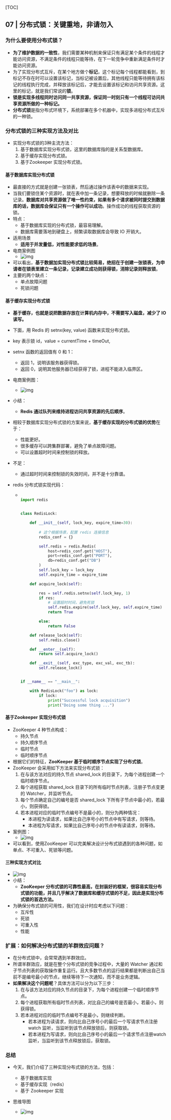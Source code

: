 [TOC]

## 07 | 分布式锁：关键重地，非请勿入

### 为什么要使用分布式锁？

-   **为了维护数据的一致性**，我们需要某种机制来保证只有满足某个条件的线程才能访问资源，不满足条件的线程只能等待，在下一轮竞争中重新满足条件时才能访问资源。
-   为了实现分布式互斥，在某个地方做个**标记**，这个标记每个线程都能看到，到标记不存在时可以设置该标记，当标记被设置后，其他线程只能等待拥有该标记的线程执行完成，并释放该标记后，才能去设置该标记和访问共享资源。这里的标记，就是我们常说的**锁**。
-   **锁是实现多线程同时访问同一共享资源，保证同一时刻只有一个线程可访问共享资源所做的一种标记。**
-   **分布式锁**是指分布式环境下，系统部署在多个机器中，实现多进程分布式互斥的一种锁。

### 分布式锁的三种实现方法及对比

-   实现分布式锁的3种主流方法：
    1.  基于数据库实现分布式锁，这里的数据库指的是关系型数据库。
    2.  基于缓存实现分布式锁。
    3.  基于Zookeeper 实现分布式锁。

#### 基于数据库实现分布式锁

-   最直接的方式就是创建一张锁表，然后通过操作该表中的数据来实现。
-   当我们要锁住某个资源时，就在表中加一条记录，想要释放的时候就删除一条记录。**数据库对共享资源做了唯一性约束，如果有多个请求被同时提交到数据库的话，数据库会保证只有一个操作可以成功**。操作成功的线程获取资源的锁。
-   特点：
    -   基于数据库实现的分布式锁，最容易理解。
    -   数据库需要落地到硬盘上，频繁读取数据库会导致 IO 开销大。
-   适用场景
    -   **适用于并发量低，对性能要求低的场景**。
-   电商案例图
    -   ![img](imgs/f58d1ef2d7896a9da85dbbe98f8de9aa.png)
-   可以看出，**基于数据加实现分布式锁比较简易，绝招在于创建一张锁表，为申请者在锁表里建立一条记录，记录建立成功则获得锁，消除记录则释放锁**。
-   主要的两个缺点：
    -   单点故障问题
    -   死锁问题

#### 基于缓存实现分布式锁

-   **基于缓存，也就是说把数据存放在计算机内存中，不需要写入磁盘，减少了 IO 读写。**

-   下面，用 Redis 的 setnx(key, value) 函数来实现分布式锁。

-   key 表示锁 id，value = currentTime + timeOut,

-   setnx 函数的返回值有 0 和 1：
    -   返回 1，说明该服务器获得锁。
    -   返回 0，说明其他服务器已经获得了锁，进程不能进入临界区。

-   电商案例图：
    
    -   ![img](imgs/a5565f3f58ce13d7ce2f9679af6e730c.png)
    
-   小结：
    
    -   **Redis 通过队列来维持进程访问共享资源的先后顺序**。
    
-   相较于数据库实现分布式锁的方案来说，**基于缓存实现的分布式锁的优势**在于：
    -   性能更好。
    -   很多缓存可以跨集群部署，避免了单点故障问题。
    -   可以设置超时时间来控制锁的释放。
    
-   不足：
    
    -   通过超时时间来控制锁的失效时间，并不是十分靠谱。
    
-   redis 分布式锁实现代码：

    -   ```python
        
        import redis
        
        
        class RedisLock:
        
            def __init__(self, lock_key, expire_time=30):
        		
                # 这个根据场景，配置 redis 连接信息
                redis_conf = {}
        
                self.redis = redis.Redis(
                    host=redis_conf.get("HOST"),
                    port=redis_conf.get("PORT"),
                    db=redis_conf.get("DB")
                )
                self.lock_key = lock_key
                self.expire_time = expire_time
        
            def acquire_lock(self):
        
                res = self.redis.setnx(self.lock_key, 1)
                if res:
                    # 设置超时时间，避免死锁
                    self.redis.expire(self.lock_key, self.expire_time)
                    return True
        
                else:
                    return False
        
            def release_lock(self):
                self.redis.close()
        
            def __enter__(self):
                return self.acquire_lock()
        
            def __exit__(self, exc_type, exc_val, exc_tb):
                self.release_lock()
        
        
        if __name__ == "__main__":
        
            with RedisLock("foo") as lock:
                if lock:
                    print("Successful lock acquisition")
                    print("Doing some thing ...")
        
        ```

#### 基于Zookeeper 实现分布式锁

-   ZooKeeper 4 种节点构成：
    -   持久节点
    -   持久顺序节点
    -   临时节点
    -   临时顺序节点
-   根据它们的特征，**ZooKeeper 基于临时顺序节点实现了分布式锁**。
-   ZooKeeper 会采用如下方法来实现分布式锁：
    1.  在与该方法对应的持久节点 shared_lock 的目录下，为每个进程创建一个临时顺序节点。
    2.  每个进程获取 shared_lock 目录下的所有临时节点列表，注册子节点变更的 Watcher，并监听节点。
    3.  每个节点确定自己的编号是否 shared_lock 下所有子节点中最小的，若最小，则获得锁。
    4.  若本进程对应的临时节点编号不是最小的，则分为两种情况：
        -   本进程为读请求，如果比自己序号小的节点中有写请求，则等待。
        -   本进程为写请求，如果比自己序号小的节点中有读请求，则等待。
-   案例图：
    -   ![img](imgs/b1404782160c8f79a19a9d289d73234f.png)
-   可以看到，使用ZooKeeper 可以完美解决设计分布式锁遇到的各种问题，如单点、不可重入、死锁等问题。

#### 三种实现方式对比

-   ![img](imgs/daea1d41a6b72c288d292adf45ad4bb9.jpg)
-   小结：
    -   **ZooKeeper 分布式锁的可靠性最高，在封装好的框架，很容易实现分布式锁的功能，并且几乎解决了数据库和缓存式锁的不足，因此是实现分布式锁的首选方法。**
-   为确保分布式锁的可用性，我们在设计时应考虑以下问题：
    -   互斥性
    -   死锁
    -   可重入性
    -   性能

### 扩展：如何解决分布式锁的羊群效应问题？

-   在分布式锁中，会常常遇到羊群效应。
-   所谓羊群效应，就是在整个分布式锁的竞争过程中，大量的 Watcher 通过和子节点列表的获取操作重复运行。且大多数节点的运行结果都是判断出自己当前不是编号最小的节点，继续等待下一次通知，而不是业务逻辑。
-   **如果解决这个问题呢**？具体方法可以分为以下三步：
    1.  在与该方法对应的持久节点的目录下，为每个进程创建一个临时顺序节点。
    2.  每个进程获取所有临时节点列表，对比自己的编号是否最小，若最小，则获得锁。
    3.  若本进程对应的临时节点编号不是最小，则继续判断。
        -   若本进程为读请求，则向比自己序号小的最后一个写请求节点注册watch 监听，当监听到该节点释放锁后，则获取锁。
        -   若本进程为写请求，则向比自己序号小的最后一个请求节点注册watch 监听，当监听到该节点释放锁后，获取锁。

### 总结

-   今天，我们介绍了三种实现分布式锁的方法，包括：
    -   基于数据库实现
    -   基于缓存实现（redis）
    -   基于 Zookeeper 实现

-   思维导图
    -   ![img](imgs/6a499efd54c55448dfd73cc24a74a502.png)